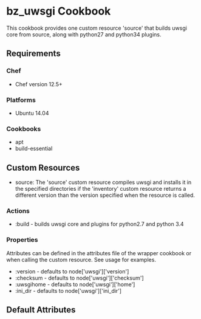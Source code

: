 bz_uwsgi Cookbook
=================
This cookbook provides one custom resource 'source' that builds uwsgi
core from source, along with python27 and python34 plugins.

Requirements
------------

### Chef
- Chef version 12.5+

### Platforms
- Ubuntu 14.04

### Cookbooks 
- apt
- build-essential

Custom Resources
---------------
- source: The 'source' custom resource compiles uwsgi and installs it in the
  specified directories if the 'inventory' custom resource returns a different 
  version than the version specified when the resource is called.  

### Actions
-   :build - builds uwsgi core and plugins for python2.7 and python 3.4

### Properties
Attributes can be defined in the attributes file of the wrapper cookbook or when 
calling the custom resource. See usage for examples.  

-   :version   - defaults to node['uwsgi']['version']
-   :checksum  - defaults to node['uwsgi']['checksum']
-   :uwsgihome - defaults to node['uwsgi']['home']
-   :ini_dir   - defaults to node['uwsgi']['ini_dir']


Default Attributes
------------------





